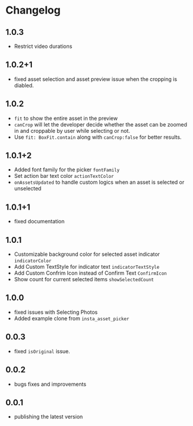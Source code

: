 # Changelog

## 1.0.3
* Restrict video durations 

## 1.0.2+1
* fixed asset selection and asset preview issue when the cropping is diabled.

## 1.0.2
* `fit` to show the entire asset in the preview
* `canCrop` will let the developer decide whether the asset can be zoomed in and croppable by user while selecting or not.
* Use `fit: BoxFit.contain` along with `canCrop:false` for better results.

## 1.0.1+2
* Added font family for the picker `fontFamily`
* Set action bar text color `actionTextColor`
* `onAssetsUpdated` to handle custom logics when an asset is selected or unselected

## 1.0.1+1
* fixed documentation

## 1.0.1
* Customizable background color for selected asset indicator `indicatorColor` 
* Add Custom TextStyle for indicator text `indicatorTextStyle`
* Add Custom Confrim Icon instead of Confirm Text `ConfirmIcon`
* Show count for current selected items `showSelectedCount`

## 1.0.0
* fixed issues with Selecting Photos
* Added example clone from `insta_asset_picker`

## 0.0.3
* fixed `isOriginal` issue.

## 0.0.2
* bugs fixes and improvements

## 0.0.1
* publishing the latest version